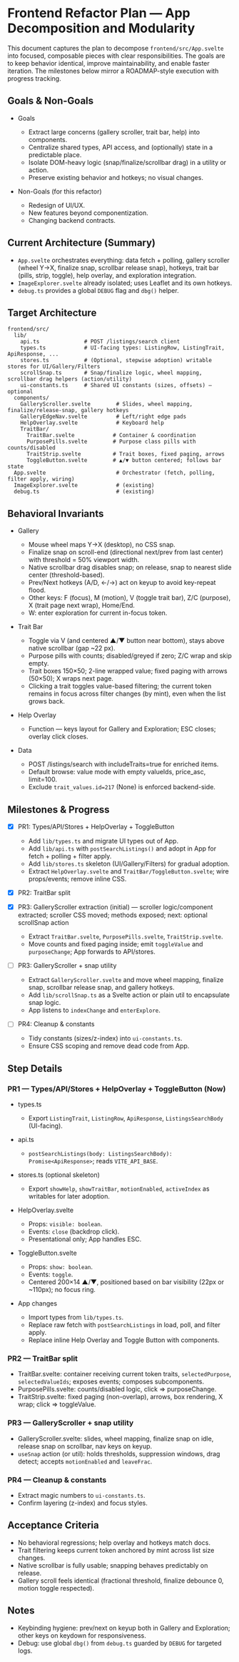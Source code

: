 # Frontend Refactor Plan — App Decomposition and Modularity

This document captures the plan to decompose `frontend/src/App.svelte` into focused, composable pieces with clear responsibilities. The goals are to keep behavior identical, improve maintainability, and enable faster iteration. The milestones below mirror a ROADMAP-style execution with progress tracking.

## Goals & Non-Goals

- Goals
  - Extract large concerns (gallery scroller, trait bar, help) into components.
  - Centralize shared types, API access, and (optionally) state in a predictable place.
  - Isolate DOM-heavy logic (snap/finalize/scrollbar drag) in a utility or action.
  - Preserve existing behavior and hotkeys; no visual changes.

- Non-Goals (for this refactor)
  - Redesign of UI/UX.
  - New features beyond componentization.
  - Changing backend contracts.

## Current Architecture (Summary)

- `App.svelte` orchestrates everything: data fetch + polling, gallery scroller (wheel Y→X, finalize snap, scrollbar release snap), hotkeys, trait bar (pills, strip, toggle), help overlay, and exploration integration.
- `ImageExplorer.svelte` already isolated; uses Leaflet and its own hotkeys.
- `debug.ts` provides a global `DEBUG` flag and `dbg()` helper.

## Target Architecture

```
frontend/src/
  lib/
    api.ts              # POST /listings/search client
    types.ts            # UI-facing types: ListingRow, ListingTrait, ApiResponse, ...
    stores.ts           # (Optional, stepwise adoption) writable stores for UI/Gallery/Filters
    scrollSnap.ts       # Snap/finalize logic, wheel mapping, scrollbar drag helpers (action/utility)
    ui-constants.ts     # Shared UI constants (sizes, offsets) — optional
  components/
    GalleryScroller.svelte        # Slides, wheel mapping, finalize/release-snap, gallery hotkeys
    GalleryEdgeNav.svelte         # Left/right edge pads
    HelpOverlay.svelte            # Keyboard help
    TraitBar/
      TraitBar.svelte            # Container & coordination
      PurposePills.svelte        # Purpose class pills with counts/disabled
      TraitStrip.svelte          # Trait boxes, fixed paging, arrows
      ToggleButton.svelte        # ▲/▼ button centered; follows bar state
  App.svelte                      # Orchestrator (fetch, polling, filter apply, wiring)
  ImageExplorer.svelte            # (existing)
  debug.ts                        # (existing)
```

## Behavioral Invariants

- Gallery
  - Mouse wheel maps Y→X (desktop), no CSS snap.
  - Finalize snap on scroll-end (directional next/prev from last center) with threshold = 50% viewport width.
  - Native scrollbar drag disables snap; on release, snap to nearest slide center (threshold-based).
  - Prev/Next hotkeys (A/D, ←/→) act on keyup to avoid key-repeat flood.
  - Other keys: F (focus), M (motion), V (toggle trait bar), Z/C (purpose), X (trait page next wrap), Home/End.
  - W: enter exploration for current in-focus token.

- Trait Bar
  - Toggle via V (and centered ▲/▼ button near bottom), stays above native scrollbar (gap ~22 px).
  - Purpose pills with counts; disabled/greyed if zero; Z/C wrap and skip empty.
  - Trait boxes 150×50; 2-line wrapped value; fixed paging with arrows (50×50); X wraps next page.
  - Clicking a trait toggles value-based filtering; the current token remains in focus across filter changes (by mint), even when the list grows back.

- Help Overlay
  - Function — keys layout for Gallery and Exploration; ESC closes; overlay click closes.

- Data
  - POST /listings/search with includeTraits=true for enriched items.
  - Default browse: value mode with empty valueIds, price_asc, limit=100.
  - Exclude `trait_values.id=217` (None) is enforced backend-side.

## Milestones & Progress

- [x] PR1: Types/API/Stores + HelpOverlay + ToggleButton
  - Add `lib/types.ts` and migrate UI types out of App.
  - Add `lib/api.ts` with `postSearchListings()` and adopt in App for fetch + polling + filter apply.
  - Add `lib/stores.ts` skeleton (UI/Gallery/Filters) for gradual adoption.
  - Extract `HelpOverlay.svelte` and `TraitBar/ToggleButton.svelte`; wire props/events; remove inline CSS.

- [x] PR2: TraitBar split
- [x] PR3: GalleryScroller extraction (initial) — scroller logic/component extracted; scroller CSS moved; methods exposed; next: optional scrollSnap action
  - Extract `TraitBar.svelte`, `PurposePills.svelte`, `TraitStrip.svelte`.
  - Move counts and fixed paging inside; emit `toggleValue` and `purposeChange`; App forwards to API/stores.

- [ ] PR3: GalleryScroller + snap utility
  - Extract `GalleryScroller.svelte` and move wheel mapping, finalize snap, scrollbar release snap, and gallery hotkeys.
  - Add `lib/scrollSnap.ts` as a Svelte action or plain util to encapsulate snap logic.
  - App listens to `indexChange` and `enterExplore`.

- [ ] PR4: Cleanup & constants
  - Tidy constants (sizes/z-index) into `ui-constants.ts`.
  - Ensure CSS scoping and remove dead code from App.

## Step Details

### PR1 — Types/API/Stores + HelpOverlay + ToggleButton (Now)

- types.ts
  - Export `ListingTrait`, `ListingRow`, `ApiResponse`, `ListingsSearchBody` (UI-facing).

- api.ts
  - `postSearchListings(body: ListingsSearchBody): Promise<ApiResponse>`; reads `VITE_API_BASE`.

- stores.ts (optional skeleton)
  - Export `showHelp`, `showTraitBar`, `motionEnabled`, `activeIndex` as writables for later adoption.

- HelpOverlay.svelte
  - Props: `visible: boolean`.
  - Events: `close` (backdrop click).
  - Presentational only; App handles ESC.

- ToggleButton.svelte
  - Props: `show: boolean`.
  - Events: `toggle`.
  - Centered 200×14 ▲/▼, positioned based on bar visibility (22px or ~110px); no focus ring.

- App changes
  - Import types from `lib/types.ts`.
  - Replace raw fetch with `postSearchListings` in load, poll, and filter apply.
  - Replace inline Help Overlay and Toggle Button with components.

### PR2 — TraitBar split

- TraitBar.svelte: container receiving current token traits, `selectedPurpose`, `selectedValueIds`; exposes events; composes subcomponents.
- PurposePills.svelte: counts/disabled logic, click => purposeChange.
- TraitStrip.svelte: fixed paging (non-overlap), arrows, box rendering, X wrap; click => toggleValue.

### PR3 — GalleryScroller + snap utility

- GalleryScroller.svelte: slides, wheel mapping, finalize snap on idle, release snap on scrollbar, nav keys on keyup.
- `useSnap` action (or util): holds thresholds, suppression windows, drag detect; accepts `motionEnabled` and `leaveFrac`.

### PR4 — Cleanup & constants

- Extract magic numbers to `ui-constants.ts`.
- Confirm layering (z-index) and focus styles.

## Acceptance Criteria

- No behavioral regressions; help overlay and hotkeys match docs.
- Trait filtering keeps current token anchored by mint across list size changes.
- Native scrollbar is fully usable; snapping behaves predictably on release.
- Gallery scroll feels identical (fractional threshold, finalize debounce 0, motion toggle respected).

## Notes

- Keybinding hygiene: prev/next on keyup both in Gallery and Exploration; other keys on keydown for responsiveness.
- Debug: use global `dbg()` from `debug.ts` guarded by `DEBUG` for targeted logs.
